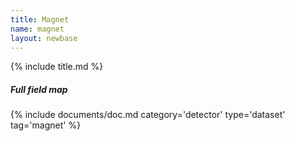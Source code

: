 ```yaml
---
title: Magnet
name: magnet
layout: newbase
---
```

{% include title.md %}

##### Full field map
{% include documents/doc.md category='detector' type='dataset' tag='magnet' %}
